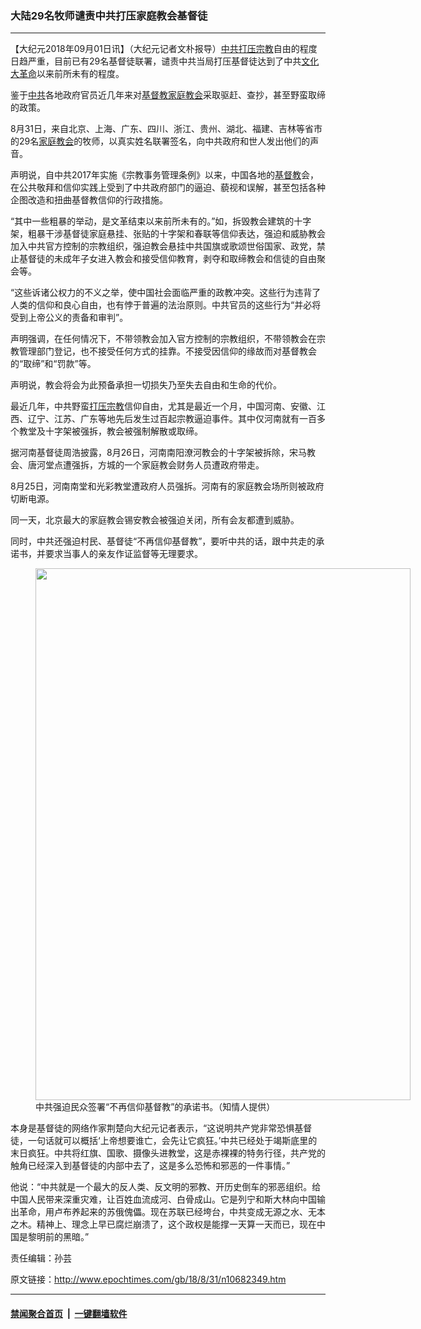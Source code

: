 ### 大陆29名牧师谴责中共打压家庭教会基督徒
------------------------

<p>【大纪元2018年09月01日讯】（大纪元记者文朴报导）<a href="http://www.epochtimes.com/gb/tag/%E4%B8%AD%E5%85%B1.html">中共</a><a href="http://www.epochtimes.com/gb/tag/%E6%89%93%E5%8E%8B%E5%AE%97%E6%95%99.html">打压宗教</a>自由的程度日趋严重，目前已有29名基督徒联署，谴责中共当局打压基督徒达到了中共<a href="http://www.epochtimes.com/gb/tag/%E6%96%87%E5%8C%96%E5%A4%A7%E9%9D%A9%E5%91%BD.html">文化大革命</a>以来前所未有的程度。</p>
<p>鉴于<a href="http://www.epochtimes.com/gb/tag/%E4%B8%AD%E5%85%B1.html">中共</a>各地政府官员近几年来对<a href="http://www.epochtimes.com/gb/tag/%E5%9F%BA%E7%9D%A3%E6%95%99.html">基督教</a><a href="http://www.epochtimes.com/gb/tag/%E5%AE%B6%E5%BA%AD%E6%95%99%E4%BC%9A.html">家庭教会</a>采取驱赶、查抄，甚至野蛮取缔的政策。</p>
<p>8月31日，来自北京、上海、广东、四川、浙江、贵州、湖北、福建、吉林等省市的29名<a href="http://www.epochtimes.com/gb/tag/%E5%AE%B6%E5%BA%AD%E6%95%99%E4%BC%9A.html">家庭教会</a>的牧师，以真实姓名联署签名，向中共政府和世人发出他们的声音。</p>
<p>声明说，自中共2017年实施《宗教事务管理条例》以来，中国各地的<a href="http://www.epochtimes.com/gb/tag/%E5%9F%BA%E7%9D%A3%E6%95%99.html">基督教</a>会，在公共敬拜和信仰实践上受到了中共政府部门的逼迫、藐视和误解，甚至包括各种企图改造和扭曲基督教信仰的行政措施。</p>
<p>“其中一些粗暴的举动，是文革结束以来前所未有的。”如，拆毁教会建筑的十字架，粗暴干涉基督徒家庭悬挂、张贴的十字架和春联等信仰表达，强迫和威胁教会加入中共官方控制的宗教组织，强迫教会悬挂中共国旗或歌颂世俗国家、政党，禁止基督徒的未成年子女进入教会和接受信仰教育，剥夺和取缔教会和信徒的自由聚会等。</p>
<p>“这些诉诸公权力的不义之举，使中国社会面临严重的政教冲突。这些行为违背了人类的信仰和良心自由，也有悖于普遍的法治原则。中共官员的这些行为“并必将受到上帝公义的责备和审判”。</p>
<p>声明强调，在任何情况下，不带领教会加入官方控制的宗教组织，不带领教会在宗教管理部门登记，也不接受任何方式的挂靠。不接受因信仰的缘故而对基督教会的“取缔”和“罚款”等。</p>
<p>声明说，教会将会为此预备承担一切损失乃至失去自由和生命的代价。</p>
<p>最近几年，中共野蛮<a href="http://www.epochtimes.com/gb/tag/%E6%89%93%E5%8E%8B%E5%AE%97%E6%95%99.html">打压宗教</a>信仰自由，尤其是最近一个月，中国河南、安徽、江西、辽宁、江苏、广东等地先后发生过百起宗教逼迫事件。其中仅河南就有一百多个教堂及十字架被强拆，教会被强制解散或取缔。</p>
<p>据河南基督徒周浩披露，8月26日，河南南阳潦河教会的十字架被拆除，宋马教会、唐河堂点遭强拆，方城的一个家庭教会财务人员遭政府带走。</p>
<p>8月25日，河南南堂和光彩教堂遭政府人员强拆。河南有的家庭教会场所则被政府切断电源。</p>
<p>同一天，北京最大的家庭教会锡安教会被强迫关闭，所有会友都遭到威胁。</p>
<p>同时，中共还强迫村民、基督徒“不再信仰基督教”，要听中共的话，跟中共走的承诺书，并要求当事人的亲友作证监督等无理要求。</p>
<figure id="attachment_10682453" style="width: 600px" class="wp-caption aligncenter"><a href="http://i.epochtimes.com/assets/uploads/2018/09/6f9df544030655b918456d85093a047c.png"><img class="size-large wp-image-10682453" src="http://i.epochtimes.com/assets/uploads/2018/09/6f9df544030655b918456d85093a047c-600x851.png" alt="" width="600" height="851" /></a><figcaption class="wp-caption-text">中共强迫民众签署“不再信仰基督教”的承诺书。（知情人提供）</figcaption></figure>
<p>本身是基督徒的网络作家荆楚向大纪元记者表示，“这说明共产党非常恐惧基督徒，一句话就可以概括‘上帝想要谁亡，会先让它疯狂。’中共已经处于竭斯底里的末日疯狂。中共将红旗、国歌、摄像头进教堂，这是赤裸裸的特务行径，共产党的触角已经深入到基督徒的内部中去了，这是多么恐怖和邪恶的一件事情。”</p>
<p>他说：“中共就是一个最大的反人类、反文明的邪教、开历史倒车的邪恶组织。给中国人民带来深重灾难，让百姓血流成河、白骨成山。它是列宁和斯大林向中国输出革命，用卢布养起来的苏俄傀儡。现在苏联已经垮台，中共变成无源之水、无本之木。精神上、理念上早已腐烂崩溃了，这个政权是能撑一天算一天而已，现在中国是黎明前的黑暗。”</p>
<p>责任编辑：孙芸</p>

原文链接：http://www.epochtimes.com/gb/18/8/31/n10682349.htm


------------------------
#### [禁闻聚合首页](https://github.com/gfw-breaker/banned-news/blob/master/README.md) &nbsp;|&nbsp;  [一键翻墙软件](https://github.com/gfw-breaker/nogfw/blob/master/README.md)